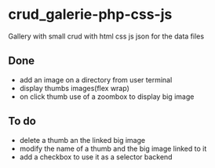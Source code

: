 # crud_galerie-php-css-js
Gallery with small crud with html css js json for the data files
## Done
 - add an image on a directory from user terminal
 - display thumbs images(flex wrap)
 - on click thumb use of a zoombox to display big image

## To do
 - delete a thumb an the linked big image
 - modify the name of a thumb and the big image linked to it
 - add a checkbox to use it as a selector backend
